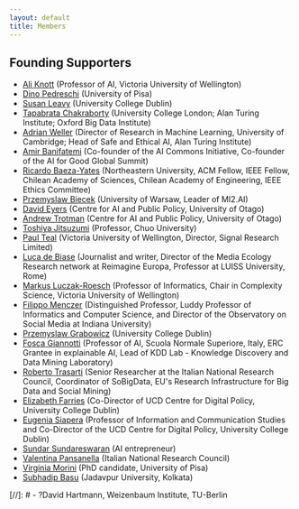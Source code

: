 ```yaml
---
layout: default
title: Members
---
```


## Founding Supporters

- [Ali Knott](https://people.wgtn.ac.nz/ali.knott) (Professor of AI, Victoria University of Wellington)
- [Dino Pedreschi](https://kdd.isti.cnr.it/people/pedreschi-dino) (University of Pisa)
- [Susan Leavy](https://people.ucd.ie/susan.leavy) (University College Dublin)
- [Tapabrata Chakraborty](https://profiles.ucl.ac.uk/90165-tapabrata-rohan-chakraborty) (University College London; Alan Turing Institute; Oxford Big Data Institute)
- [Adrian Weller](https://mlg.eng.cam.ac.uk/adrian/) (Director of Research in Machine Learning, University of Cambridge; Head of Safe and Ethical AI, Alan Turing Institute)
- [Amir Banifatemi](https://oecd.ai/en/community/amir-banifatemi) (Co-founder of the AI Commons Initiative, Co-founder of the AI for Good Global Summit)
- [Ricardo Baeza-Yates](https://www.khoury.northeastern.edu/people/ricardo-baeza-yates/) (Northeastern University, ACM Fellow, IEEE Fellow, Chilean Academy of Sciences, Chilean Academy of Engineering, IEEE Ethics Committee)
- [Przemyslaw Biecek](http://biecek.pl/CV/) (University of Warsaw, Leader of MI2.AI)
- [David Eyers](https://www.otago.ac.nz/school-of-computing/our-people/david_eyers) (Centre for AI and Public Policy, University of Otago)
- [Andrew Trotman](https://www.otago.ac.nz/school-of-computing/our-people/andrew_trotman) (Centre for AI and Public Policy, University of Otago)
- [Toshiya Jitsuzumi](https://c-research.chuo-u.ac.jp/html/100003383_en.html) (Professor, Chuo University)
- [Paul Teal](https://scholar.google.com/citations?user=wS0ittUAAAAJ&hl=en) (Victoria University of Wellington, Director, Signal Research Limited)
- [Luca de Biase](https://re-imagine.eu/bio/luca-de-biase) (Journalist and writer, Director of the Media Ecology Research network at Reimagine Europa, Professor at LUISS University, Rome)
- [Markus Luczak-Roesch](https://people.wgtn.ac.nz/markus.luczak-roesch) (Professor of Informatics, Chair in Complexity Science, Victoria University of Wellington)
- [Filippo Menczer](https://cnets.indiana.edu/fil) (Distinguished Professor, Luddy Professor of Informatics and Computer Science, and Director of the Observatory on Social Media at Indiana University)
- [Przemyslaw Grabowicz](https://people.ucd.ie/przemek.grabowicz) (University College Dublin)
- [Fosca Giannotti](https://www.sns.it/en/persona/fosca-giannotti) (Professor of AI, Scuola Normale Superiore, Italy, ERC Grantee in explainable AI, Lead of KDD Lab - Knowledge Discovery and Data Mining Laboratory)
- [Roberto Trasarti](https://kdd.isti.cnr.it/people/trasarti-roberto?page=3) (Senior Researcher at the Italian National Research Council, Coordinator of SoBigData, EU's Research Infrastructure for Big Data and Social Mining)
- [Elizabeth Farries](https://digitalpolicy.ie/people/elizabeth-farries/) (Co-Director of UCD Centre for Digital Policy, University College Dublin)
- [Eugenia Siapera](https://people.ucd.ie/eugenia.siapera) (Professor of Information and Communication Studies and Co-Director of the UCD Centre for Digital Policy, University College Dublin)
- [Sundar Sundareswaran](https://bootstraplabs.com/community/sundar-sundareswaran/) (AI entrepreneur)
- [Valentina Pansanella](https://www.isti.cnr.it/en/about/people-detail/850/Valentina_Pansanella) (Italian National Research Council)
- [Virginia Morini](https://phd-ai-society.di.unipi.it/students/virginia-morini/) (PhD candidate, University of Pisa)
- [Subhadip Basu](https://www.linkedin.com/in/subhadipbasu/) (Jadavpur University, Kolkata) 

[//]: # - ?David Hartmann, Weizenbaum Institute, TU-Berlin
